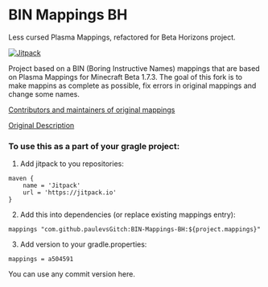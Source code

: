 # BIN Mappings BH
Less cursed Plasma Mappings, refactored for Beta Horizons project.

[![Jitpack](https://jitpack.io/v/paulevsGitch/BIN-Mappings-BH.svg)](https://jitpack.io/#paulevsGitch/BIN-Mappings-BH)

Project based on a BIN (Boring Instructive Names) mappings that are based on Plasma Mappings for Minecraft Beta 1.7.3.
The goal of this fork is to make mappins as complete as possible, fix errors in original mappings and change some names.

[Contributors and maintainers of original mappings](MAINTAINERS.md)

[Original Description](https://github.com/calmilamsy/BIN-Mappings/blob/master/README.md)

### To use this as a part of your gragle project:

1. Add jitpack to you repositories:

```
maven {
	name = 'Jitpack'
	url = 'https://jitpack.io'
}
```

2. Add this into dependencies (or replace existing mappings entry):

```
mappings "com.github.paulevsGitch:BIN-Mappings-BH:${project.mappings}"
```

3. Add version to your gradle.properties:

```
mappings = a504591
```
You can use any commit version here.